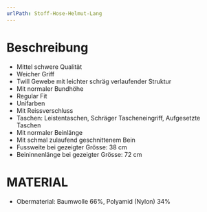 ```yaml
---
urlPath: Stoff-Hose-Helmut-Lang
---
```


# Beschreibung
- Mittel schwere Qualität
- Weicher Griff
- Twill Gewebe mit leichter schräg verlaufender Struktur
- Mit normaler Bundhöhe
- Regular Fit
- Unifarben
- Mit Reissverschluss
- Taschen: Leistentaschen, Schräger Tascheneingriff, Aufgesetzte Taschen
- Mit normaler Beinlänge
- Mit schmal zulaufend geschnittenem Bein
- Fussweite bei gezeigter Grösse: 38 cm
- Beininnenlänge bei gezeigter Grösse: 72 cm

# MATERIAL
- Obermaterial: Baumwolle 66%, Polyamid (Nylon) 34%
